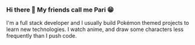 ### Hi there 👋 My friends call me Pari 😁

I'm a full stack developer and I usually build Pokémon themed projects to learn new technologies. I watch anime, and draw some characters less frequently than I push code.

<!--
**parinithshekar/parinithshekar** is a ✨ _special_ ✨ repository because its `README.md` (this file) appears on your GitHub profile.

Here are some ideas to get you started:

- 🔭 I’m currently working on ...
- 🌱 I’m currently learning ...
- 👯 I’m looking to collaborate on ...
- 🤔 I’m looking for help with ...
- 💬 Ask me about ...
- 📫 How to reach me: ...
- 😄 Pronouns: ...
- ⚡ Fun fact: ..
-->
